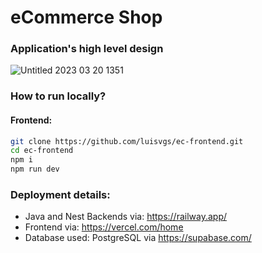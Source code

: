 # eCommerce Shop

### Application's high level design
![Untitled 2023 03 20 1351](https://iili.io/JpBmmN4.png)

### How to run locally?
#### Frontend:
```sh
git clone https://github.com/luisvgs/ec-frontend.git
cd ec-frontend
npm i
npm run dev
```
### Deployment details:
- Java and Nest Backends via: https://railway.app/
- Frontend via: https://vercel.com/home
- Database used: PostgreSQL via https://supabase.com/
